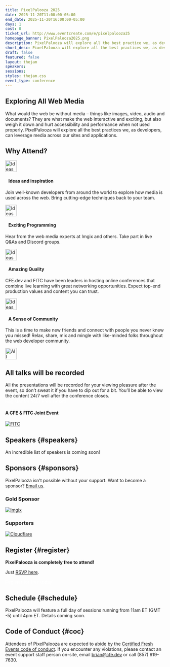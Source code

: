 ```yaml
---
title: PixelPalooza 2025
date: 2025-11-20T11:00:00-05:00
end_date: 2025-11-20T16:00:00-05:00
days: 1
cost: 0
ticket_url: http://www.eventcreate.com/e/pixelpalooza25
homepage_banner: PixelPalooza2025.png
description: PixelPalooza will explore all the best practice we, as developers, can leverage media like images, video, audio and documents across our sites and applications.
short_desc: PixelPalooza will explore all the best practices we, as developers, can leverage media like images, video, audio and documents across our sites and applications.
draft: false
featured: false
layout: thejam
speakers:
sessions:
styles: thejam.css
event_type: conference
---
```


## Exploring All Web Media

What would the web be without media – things like images, video, audio and documents? They are what make the web interactive and exciting, but also weigh it down and hurt accessibility and performance when not used properly. PixelPalooza will explore all the best practices we, as developers, can leverage media across our sites and applications.

## Why Attend?

<div class="container px-6 mx-auto mt-8">
  <div class="grid gap-8 lg:grid-cols-2">
    <article>
      <div class="flex items-center mb-8">
      <p><img src="/img/thejam/iconmonstr-idea-7-1.svg" alt="Ideas and Inspiration" width="36" height="36"></p>
      <h4 style="margin-left:.7em">Ideas and inspiration</h4>
      </div>
      <p class="text-base">Join well-known developers from around the world to explore how media is used across the web. Bring cutting-edge techniques back to your team.</p>
    </article>
    <article>
      <div class="flex items-center mb-8">
      <p><img src="/img/thejam/iconmonstr-rocket-14-1.svg" alt="Ideas and Inspiration" width="36" height="36"></p>
      <h4 style="margin-left:.7em">Exciting Programming</h4>
      </div>
      <p class="text-base">Hear from the web media experts at Imgix and others. Take part in live Q&As and Discord groups.</p>
    </article>
    <article>
      <div class="flex items-center mb-8">
      <p><img src="/img/thejam/iconmonstr-thumb-15-1.svg" alt="Ideas and Inspiration" width="36" height="36"></p>
      <h4 style="margin-left:.7em">Amazing Quality</h4>
      </div>
      <p class="text-base">CFE.dev and FITC have been leaders in hosting online conferences that combine live learning with great networking opportunities. Expect top-end production values and content you can trust.</p>
    </article>
    <article>
      <div class="flex items-center mb-8">
      <p><img src="/img/thejam/iconmonstr-friend-3-1.svg" alt="Ideas and Inspiration" width="36" height="36"></p>
      <h4 style="margin-left:.7em">A Sense of Community</h4>
      </div>
      <p class="text-base">This is a time to make new friends and connect with people you never knew you missed! Relax, share, mix and mingle with like-minded folks throughout the web developer community.</p>
    </article>
  </div>
</div>

<section class="border border-gray-300 rounded mt-28">
  <div class="flex flex-col items-center justify-center p-6 pt-6 pb-4 text-center rounded highlight-pattern-signal">
    <span class="flex items-center justify-center flex-shrink-0 w-24 h-24 mr-4 -mt-20 rounded-full bg-lightBlue" aria-hidden="true">
      <img src="/img/thejam/iconmonstr-video-camera-1-1.svg" alt="All talks will be recorded" width="36" height="36">
    </span>
    <h2 class="mt-4 mb-2 text-3xl font-bold leading-tight text-blue">All talks will be recorded</a></h2>
  </div>
  <div class="p-6">
    All the presentations will be recorded for your viewing pleasure after the event, so don’t sweat it if you have to dip out for a bit. You’ll be able to view the content 24/7 well after the conference closes.
  </div>
</section>

<div class="flex items-center justify-center w-full mt-8 mb-8">
<a class="button" style="text-decoration:none;color:#FFF" href="http://www.eventcreate.com/e/pixelpalooza25" target="_blank">
 Register for Your Free Ticket!
</a>
</div>

#### A CFE & FITC Joint Event

[![FITC](/img/sponsors/fitc.png)](https://fitc.ca)

## Speakers {#speakers}

An incredible list of speakers is coming soon!


## Sponsors {#sponsors}

PixelPalooza isn't possible without your support. Want to become a sponsor? [Email us](mailto:brian@certifiedfreshevents.com).

<section>
   <h3 id="lead-day-sponsors" class="mb-6 text-2xl font-bold">Gold Sponsor</h3>
    <div class="flex grid gap-8 mb-6 lg:grid-cols-2">
        <article class="flex flex-row items-center">
            <div>
                <a href="https://imgix.com/"><img src="/img/sponsors/imgix.png" alt="Imgix"></a>
            </div>
        </article>
    </div>
    <h3 id="sponsors-1" class="mb-6">Supporters</h3>
    <div class="flex grid gap-8 mb-6 lg:grid-cols-2">
    <article class="flex flex-row items-center">
      <div>
        <a href="https://cloudflare.com">
          <img src="/img/sponsors/cloudflare.png" alt="Cloudflare" />
        </a>
      </div>
    </article>
    </div>
</section>

## Register {#register}

**PixelPalooza is completely free to attend!**

Just [RSVP here](http://www.eventcreate.com/e/pixelpalooza25).

<a class="button" style="text-decoration:none;color:#FFF" href="http://www.eventcreate.com/e/pixelpalooza25" target="_blank">
Register for free today!
</a>

## Schedule {#schedule}

PixelPalooza will feature a full day of sessions running from 11am ET (GMT -5) until 4pm ET. Details coming soon.

## Code of Conduct {#coc}

Attendees of PixelPalooza are expected to abide by the [Certified Fresh Events code of conduct](/conduct). If you encounter any violations, please contact an event support staff person on-site, email [brian@cfe.dev](mailto:brian@cfe.dev) or call (857) 919-7630.
